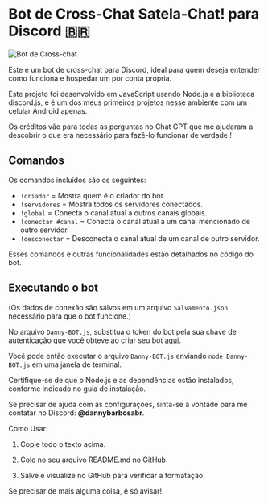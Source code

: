 # Bot de Cross-Chat Satela-Chat! para Discord 🇧🇷

![Bot de Cross-chat](https://github.com/user-attachments/assets/20dfea0d-08ec-45b1-9528-7dd669a49aed)

Este é um bot de cross-chat para Discord, ideal para quem deseja entender como funciona e hospedar um por conta própria. 

Este projeto foi desenvolvido em JavaScript usando Node.js e a biblioteca discord.js, e é um dos meus primeiros projetos nesse ambiente com um celular Android apenas.

Os créditos vão para todas as perguntas no Chat GPT que me ajudaram a descobrir o que era necessário para fazê-lo funcionar de verdade !

## Comandos
Os comandos incluídos são os seguintes:
- `!criador` = Mostra quem é o criador do bot.
- `!servidores` = Mostra todos os servidores conectados.
- `!global` = Conecta o canal atual a outros canais globais.
- `!conectar #canal` = Conecta o canal atual a um canal mencionado de outro servidor.
- `!desconectar` = Desconecta o canal atual de um canal de outro servidor.

Esses comandos e outras funcionalidades estão detalhados no código do bot.

## Executando o bot
(Os dados de conexão são salvos em um arquivo `Salvamento.json` necessário para que o bot funcione.)

No arquivo `Danny-BOT.js`, substitua o token do bot pela sua chave de autenticação que você obteve ao criar seu bot [aqui](https://discord.com/developers/applications).

Você pode então executar o arquivo `Danny-BOT.js` enviando `node Danny-BOT.js` em uma janela de terminal. 

Certifique-se de que o Node.js e as dependências estão instalados, conforme indicado no guia de instalação.

Se precisar de ajuda com as configurações, sinta-se à vontade para me contatar no Discord: **@dannybarbosabr**.

Como Usar:

1. Copie todo o texto acima.


2. Cole no seu arquivo README.md no GitHub.


3. Salve e visualize no GitHub para verificar a formatação.



Se precisar de mais alguma coisa, é só avisar!
